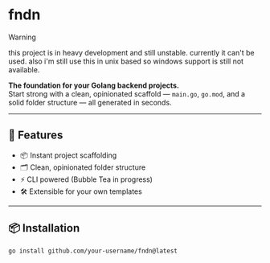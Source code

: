 # fndn

> [!WARNING]
> this project is in heavy development and still unstable. currently it can't be used.
> also i'm still use this in unix based so windows support is still not available.

**The foundation for your Golang backend projects.**  
Start strong with a clean, opinionated scaffold — `main.go`, `go.mod`, and a solid folder structure — all generated in seconds.

---

## 🚀 Features

- 📦 Instant project scaffolding
- 🗂️ Clean, opinionated folder structure
- ⚡ CLI powered (Bubble Tea in progress)
- 🛠️ Extensible for your own templates

---

## 📦 Installation

```bash
go install github.com/your-username/fndn@latest
```
